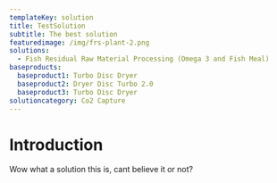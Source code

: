 ```yaml
---
templateKey: solution
title: TestSolution
subtitle: The best solution
featuredimage: /img/frs-plant-2.png
solutions:
  - Fish Residual Raw Material Processing (Omega 3 and Fish Meal)
baseproducts:
  baseproduct1: Turbo Disc Dryer
  baseproduct2: Dryer Disc Turbo 2.0
  baseproduct3: Turbo Disc Dryer
solutioncategory: Co2 Capture
---
```

# Introduction

Wow what a solution this is, cant believe it or not?
